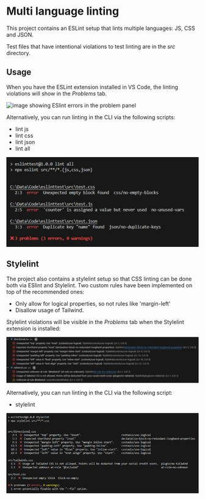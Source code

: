 # Multi language linting

This project contains an ESLint setup that lints multiple languages: JS, CSS and JSON.

Test files that have intentional violations to test linting are in the _src_ directory.

## Usage

When you have the ESLint extension installed in VS Code, the linting violations will show in the _Problems_ tab.

![image showing ESlint errors in the problem panel](img/problems.png)

Alternatively, you can run linting in the CLI via the following scripts:

- lint js
- lint css
- lint json
- lint all

![image showing ESlint errors in the CLI](img/eslint-cli.png)

## Stylelint

The project also contains a stylelint setup so that CSS linting can be done both via ESlint and Stylelint. Two custom rules have been implemented on top of the recommended ones:

- Only allow for logical properties, so not rules like 'margin-left'
- Disallow usage of Tailwind.

Stylelint violations will be visible in the _Problems_ tab when the Stylelint extension is installed:

![image showing Stylelint errors in the problems panel](img/stylelint-problems.png)

Alternatively, you can run linting in the CLI via the following script:

- stylelint

![image showing Stylelint errors in the CLI](img/stylelint-cli.png)
